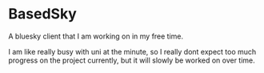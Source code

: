 # BasedSky
A bluesky client that I am working on in my free time.

I am like really busy with uni at the minute, so I really dont expect too much progress on the project currently, but it will slowly be worked on over time.

